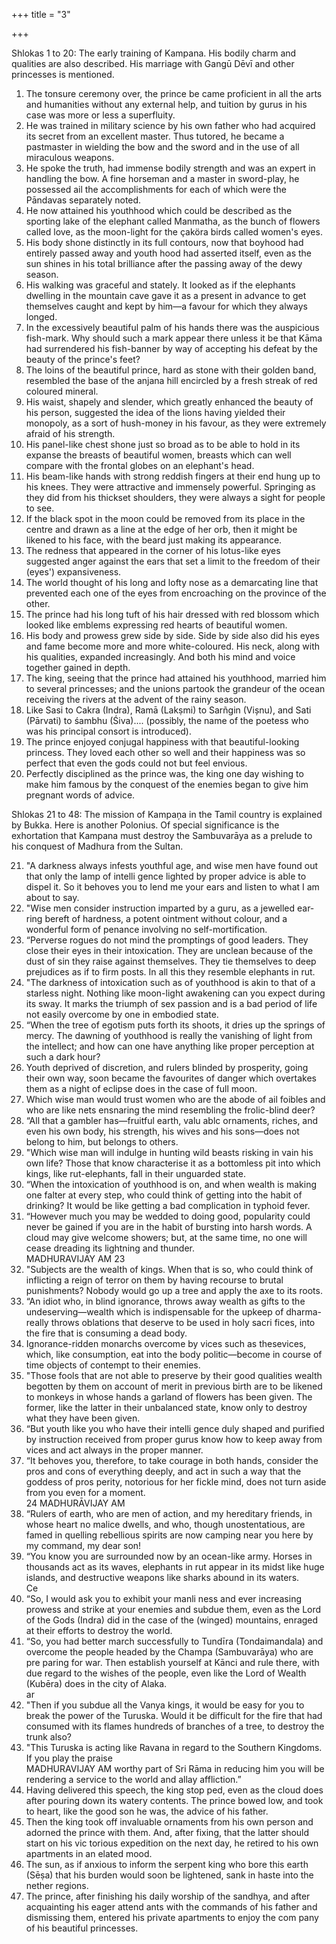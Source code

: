 +++
title = "3"

+++

Shlokas 1 to 20: The early training of Kampana. His bodily charm and qualities are also described. His marriage with Gangū Dēvī and other princesses is mentioned.  

1. The tonsure ceremony over, the prince be came proficient in all the arts and humanities without any external help, and tuition by gurus in his case was more or less a superfluity.  
2. He was trained in military science by his own father who had acquired its secret from an excellent master. Thus tutored, he became a pastmaster in wielding the bow and the sword and in the use of all miraculous weapons.  
3. He spoke the truth, had immense bodily strength and was an expert in handling the bow. A fine horseman and a master in sword-play, he possessed ail the accomplishments for each of which were the Pāndavas separately noted.  
4. He now attained his youthhood which could be described as the sporting lake of the elephant called Manmatha, as the bunch of flowers called love, as the moon-light for the çaköra birds called women's eyes.  
5. His body shone distinctly in its full contours, now that boyhood had entirely passed away and youth hood had asserted itself, even as the sun shines in his total brilliance after the passing away of the dewy season.  
6. His walking was graceful and stately. It looked as if the elephants dwelling in the mountain cave gave it as a present in advance to get themselves caught and kept by him—a favour for which they always longed.
7. In the excessively beautiful palm of his hands there was the auspicious fish-mark. Why should such a mark appear there unless it be that Kāma had surrendered his fish-banner by way of accepting his defeat by the beauty of the prince's feet?  
8. The loins of the beautiful prince, hard as stone with their golden band, resembled the base of the anjana hill encircled by a fresh streak of red coloured mineral.  
9. His waist, shapely and slender, which greatly enhanced the beauty of his person, suggested the idea of the lions having yielded their monopoly, as a sort of hush-money in his favour, as they were extremely afraid of his strength.  
10. His panel-like chest shone just so broad as to be able to hold in its expanse the breasts of beautiful women, breasts which can well compare with the frontal globes on an elephant's head.  
11. His beam-like hands with strong reddish fingers at their end hung up to his knees. They were attractive and immensely powerful. Springing as they did from his thickset shoulders, they were always a sight for people to see.  
12. If the black spot in the moon could be removed from its place in the centre and drawn as a line at the edge of her orb, then it might be likened to his face, with the beard just making its appearance.  
13. The redness that appeared in the corner of his lotus-like eyes suggested anger against the ears that set a limit to the freedom of their (eyes') expansiveness.
14. The world thought of his long and lofty nose as a demarcating line that prevented each one of the eyes from encroaching on the province of the other.  
15. The prince had his long tuft of his hair dressed with red blossom which looked like emblems expressing red hearts of beautiful women.  
16. His body and prowess grew side by side. Side by side also did his eyes and fame become more and more white-coloured. His neck, along with his qualities, expanded increasingly. And both his mind and voice together gained in depth.  
17. The king, seeing that the prince had attained his youthhood, married him to several princesses; and the unions partook the grandeur of the ocean receiving the rivers at the advent of the rainy season.  
18. Like Sasi to Cakra (Indra), Ramā (Lakṣmi) to Sarñgin (Vișnu), and Sati (Pārvati) to śambhu (Śiva).... (possibly, the name of the poetess who was his principal consort is introduced).  
19. The prince enjoyed conjugal happiness with that beautiful-looking princess. They loved each other so well and their happiness was so perfect that even the gods could not but feel envious.  
20. Perfectly disciplined as the prince was, the king one day wishing to make him famous by the conquest of the enemies began to give him pregnant words of advice.

Shlokas 21 to 48: The mission of Kampaņa in the Tamil country is explained by Bukka. Here is another Polonius. Of special significance is the exhortation that Kampana must destroy the Sambuvarāya as a prelude to his conquest of Madhura from the Sultan.  

21. "A darkness always infests youthful age, and wise men have found out that only the lamp of intelli gence lighted by proper advice is able to dispel it. So it behoves you to lend me your ears and listen to what I am about to say.  
22. "Wise men consider instruction imparted by a guru, as a jewelled ear-ring bereft of hardness, a potent ointment without colour, and a wonderful form of penance involving no self-mortification.  
23. “Perverse rogues do not mind the promptings of good leaders. They close their eyes in their intoxication. They are unclean because of the dust of sin they raise against themselves. They tie themselves to deep prejudices as if to firm posts. In all this they resemble elephants in rut.  
24. "The darkness of intoxication such as of youthhood is akin to that of a starless night. Nothing like moon-light awakening can you expect during its sway. It marks the triumph of sex passion and is a bad period of life not easily overcome by one in embodied state.  
25. “When the tree of egotism puts forth its shoots, it dries up the springs of mercy. The dawning of youthhood is really the vanishing of light from the intellect; and how can one have anything like proper perception at such a dark hour?
26. Youth deprived of discretion, and rulers blinded by prosperity, going their own way, soon became the favourites of danger which overtakes them as a night of eclipse does in the case of full moon.  
27. Which wise man would trust women who are the abode of ail foibles and who are like nets ensnaring the mind resembling the frolic-blind deer?  
28. “All that a gambler has—fruitful earth, valu ablc ornaments, riches, and even his own body, his strength, his wives and his sons—does not belong to him, but belongs to others.  
29. "Which wise man will indulge in hunting wild beasts risking in vain his own life? Those that know characterise it as a bottomless pit into which kings, like rut-elephants, fall in their unguarded state.  
30. “When the intoxication of youthhood is on, and when wealth is making one falter at every step, who could think of getting into the habit of drinking? It would be like getting a bad complication in typhoid fever.  
31. “However much you may be wedded to doing good, popularity could never be gained if you are in the habit of bursting into harsh words. A cloud may give welcome showers; but, at the same time, no one will cease dreading its lightning and thunder.  
MADHURAVIJAY AM
23
32. "Subjects are the wealth of kings. When that is so, who could think of inflicting a reign of terror on them by having recourse to brutal punishments? Nobody would go up a tree and apply the axe to its roots.  
33. “An idiot who, in blind ignorance, throws away wealth as gifts to the undeserving—wealth which is indispensable for the upkeep of dharma-really throws oblations that deserve to be used in holy sacri fices, into the fire that is consuming a dead body.  
34. Ignorance-ridden monarchs overcome by vices such as thesevices, which, like consumption, eat into the body politic—become in course of time objects of contempt to their enemies.  
35. "Those fools that are not able to preserve by their good qualities wealth begotten by them on account of merit in previous birth are to be likened to monkeys in whose hands a garland of flowers has been given. The former, like the latter in their unbalanced state, know only to destroy what they have been given.  
36. “But youth like you who have their intelli gence duly shaped and purified by instruction received from proper gurus know how to keep away from vices and act always in the proper manner.  
37. “It behoves you, therefore, to take courage in both hands, consider the pros and cons of everything deeply, and act in such a way that the goddess of pros perity, notorious for her fickle mind, does not turn aside from you even for a moment.  
24
MADHURĀVIJAY AM
38. “Rulers of earth, who are men of action, and my hereditary friends, in whose heart no malice dwells, and who, though unostentatious, are famed in quelling rebellious spirits are now camping near you here by my command, my dear son!  
39. “You know you are surrounded now by an ocean-like army. Horses in thousands act as its waves, elephants in rut appear in its midst like huge islands, and destructive weapons like sharks abound in its waters.  
Се
40. “So, I would ask you to exhibit your manli ness and ever increasing prowess and strike at your enemies and subdue them, even as the Lord of the Gods (Indra) did in the case of the (winged) mountains, enraged at their efforts to destroy the world.  
41. “So, you had better march successfully to Tundīra (Tondaimandala) and overcome the people headed by the Champa (Sambuvarāya) who are pre paring for war. Then establish yourself at Kānci and rule there, with due regard to the wishes of the people, even like the Lord of Wealth (Kubēra) does in the city of Alaka.  
ar
42. "Then if you subdue all the Vanya kings, it would be easy for you to break the power of the Turuska. Would it be difficult for the fire that had consumed with its flames hundreds of branches of a tree, to destroy the trunk also?  
43. "This Turuska is acting like Ravana in regard to the Southern Kingdoms. If you play the praise  
MADHURAVIJAY AM
worthy part of Sri Rāma in reducing him you will be rendering a service to the world and allay affliction.”
44. Having delivered this speech, the king stop ped, even as the cloud does after pouring down its watery contents. The prince bowed low, and took to heart, like the good son he was, the advice of his father.  
45. Then the king took off invaluable ornaments from his own person and adorned the prince with them. And, after fixing, that the latter should start on his vic torious expedition on the next day, he retired to his own apartments in an elated mood.  
46. The sun, as if anxious to inform the serpent king who bore this earth (Sēṣa) that his burden would soon be lightened, sank in haste into the nether regions.  
47. The prince, after finishing his daily worship of the sandhya, and after acquainting his eager attend ants with the commands of his father and dismissing them, entered his private apartments to enjoy the com pany of his beautiful princesses.  
